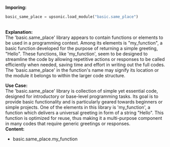 <b class="custom_code_highlight_green">Imporing:</b><br>
```python
basic_same_place = upsonic.load_module("basic.same_place")
```
<br><b class="custom_code_highlight_green">Explanation:</b><br>The 'basic.same_place' library appears to contain functions or elements to be used in a programming context. Among its elements is "my_function", a basic function developed for the purpose of returning a simple greeting, "Hello". These functions, like 'my_function', seem to be designed to streamline the code by allowing repetitive actions or responses to be called efficiently when needed, saving time and effort in writing out the full codes. The 'basic.same_place' in the function's name may signify its location or the module it belongs to within the larger code structure.

<b class="custom_code_highlight_green">Use Case:</b><br>The 'basic.same_place' library is collection of simple yet essential code, designed for introductory or base-level programming tasks. Its goal is to provide basic functionality and is particularly geared towards beginners or simple projects. One of the elements in this library is 'my_function', a function which delivers a universal greeting in form of a string "Hello". This function is optimized for reuse, thus making it a multi-purpose component in many codes that require generic greetings or responses.
<br><b class="custom_code_highlight_green">Content:</b><br>
  - basic.same_place.my_function
